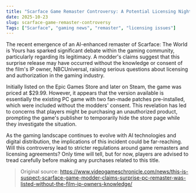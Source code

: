 ```yaml
---
title: "Scarface Game Remaster Controversy: A Potential Licensing Nightmare"
date: 2025-10-23
slug: scarface-game-remaster-controversy
Tags: ["Scarface", "gaming news", "remaster", "licensing issues"]
---
```


The recent emergence of an AI-enhanced remaster of Scarface: The World is Yours has sparked significant debate within the gaming community, particularly regarding its legitimacy. A modder's claims suggest that this surprise release may have occurred without the knowledge or consent of the film's IP owner, NBCUniversal, raising serious questions about licensing and authorization in the gaming industry.

Initially listed on the Epic Games Store and later on Steam, the game was priced at $29.99. However, it appears that the version available is essentially the existing PC game with two fan-made patches pre-installed, which were included without the modders' consent. This revelation has led to concerns that players might be purchasing an unauthorized product, prompting the game's publisher to temporarily hide the store page while they investigate the situation.

As the gaming landscape continues to evolve with AI technologies and digital distribution, the implications of this incident could be far-reaching. Will this controversy lead to stricter regulations around game remasters and licensing agreements? Only time will tell, but for now, players are advised to tread carefully before making any purchases related to this title.
> Original source: https://www.videogameschronicle.com/news/this-is-suspect-scarface-game-modder-claims-surprise-pc-remaster-was-listed-without-the-film-ip-owners-knowledge/